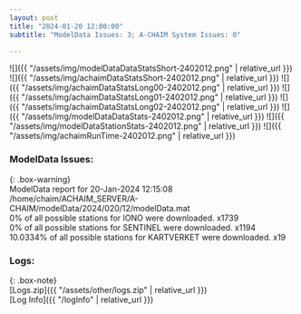 ```yaml
---
layout: post
title: "2024-01-20 12:00:00"
subtitle: "ModelData Issues: 3; A-CHAIM System Issues: 0"

---
```


![]({{ "/assets/img/modelDataDataStatsShort-2402012.png" | relative_url }})
![]({{ "/assets/img/achaimDataStatsShort-2402012.png" | relative_url }})
![]({{ "/assets/img/achaimDataStatsLong00-2402012.png" | relative_url }})
![]({{ "/assets/img/achaimDataStatsLong01-2402012.png" | relative_url }})
![]({{ "/assets/img/achaimDataStatsLong02-2402012.png" | relative_url }})
![]({{ "/assets/img/modelDataDataStats-2402012.png" | relative_url }})
![]({{ "/assets/img/modelDataStationStats-2402012.png" | relative_url }})
![]({{ "/assets/img/achaimRunTime-2402012.png" | relative_url }})


### ModelData Issues:  
  
{: .box-warning}  
 ModelData report for 20-Jan-2024 12:15:08   
 /home/chaim/ACHAIM_SERVER/A-CHAIM/modelData/2024/020/12/modelData.mat   
 0% of all possible stations for IONO were downloaded. x1739   
 0% of all possible stations for SENTINEL were downloaded. x1194   
 10.0334% of all possible stations for KARTVERKET were downloaded. x19   
  


### Logs:  
  
{: .box-note}  
[Logs.zip]({{ "/assets/other/logs.zip" | relative_url }})  
[Log Info]({{ "/logInfo" | relative_url }})  
